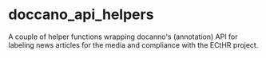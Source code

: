# doccano_api_helpers

A couple of helper functions wrapping docanno's (annotation) API for labeling news articles for the media and compliance with the ECtHR project.
